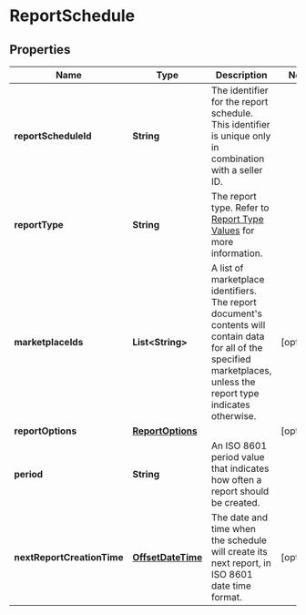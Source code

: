 
# ReportSchedule

## Properties
Name | Type | Description | Notes
------------ | ------------- | ------------- | -------------
**reportScheduleId** | **String** | The identifier for the report schedule. This identifier is unique only in combination with a seller ID. | 
**reportType** | **String** | The report type. Refer to [Report Type Values](https://developer-docs.amazon.com/sp-api/docs/report-type-values) for more information. | 
**marketplaceIds** | **List&lt;String&gt;** | A list of marketplace identifiers. The report document&#39;s contents will contain data for all of the specified marketplaces, unless the report type indicates otherwise. |  [optional]
**reportOptions** | [**ReportOptions**](ReportOptions.md) |  |  [optional]
**period** | **String** | An ISO 8601 period value that indicates how often a report should be created. | 
**nextReportCreationTime** | [**OffsetDateTime**](OffsetDateTime.md) | The date and time when the schedule will create its next report, in ISO 8601 date time format. |  [optional]



